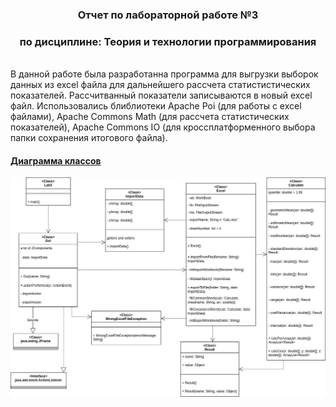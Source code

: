 <h3 align=center> Отчет по лабораторной работе №3</h3>
<h3 align=center> по дисциплине: Теория и технологии программирования</h3>
<br>
В данной работе была разработанна программа для выгрузки выборок данных из excel файла для дальнейшего рассчета статистистических показателей. Рассчитванный показатели записываются в новый excel файл. Использовались блиблиотеки Apache Poi (для работы с excel файлами), Apache Commons Math (для рассчета статистических показателей), Apache Commons IO (для кроссплатформенного выбора папки сохранения итогового файла).
<br>

#### [Диаграмма классов](https://github.com/Snow0w/Mephi_java_2sem_lab4/blob/master/files/diagram.jpg)

![diagram](https://github.com/Snow0w/Mephi_java_2sem_lab4/blob/master/files/diagram.jpg)
